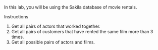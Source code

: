 In this lab, you will be using the Sakila database of movie rentals.

Instructions
1. Get all pairs of actors that worked together.
2. Get all pairs of customers that have rented the same film more than 3 times.
3. Get all possible pairs of actors and films.